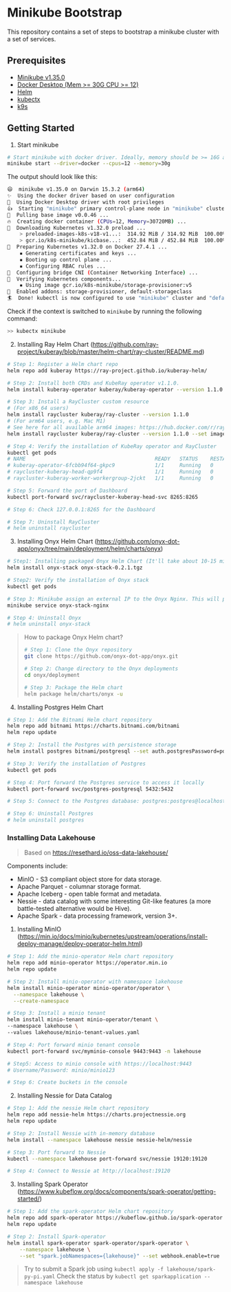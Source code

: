 # Minikube Bootstrap
This repository contains a set of steps to bootstrap a minikube cluster with a set of services.

## Prerequisites
- [Minikube v1.35.0](https://minikube.sigs.k8s.io/docs/start/)
- [Docker Desktop (Mem >= 30G CPU >= 12)](https://docs.docker.com/desktop/)
- [Helm](https://helm.sh/)
- [kubectx](https://github.com/ahmetb/kubectx)
- [k9s](https://k9scli.io/)

## Getting Started
1. Start minikube
```bash
# Start minikube with docker driver. Ideally, memory should be >= 16G and CPU should be >= 8.
minikube start --driver=docker --cpus=12 --memory=30g
```
The output should look like this:
```bash
😄  minikube v1.35.0 on Darwin 15.3.2 (arm64)
✨  Using the docker driver based on user configuration
📌  Using Docker Desktop driver with root privileges
👍  Starting "minikube" primary control-plane node in "minikube" cluster
🚜  Pulling base image v0.0.46 ...
🔥  Creating docker container (CPUs=12, Memory=30720MB) ...
💾  Downloading Kubernetes v1.32.0 preload ...
    > preloaded-images-k8s-v18-v1...:  314.92 MiB / 314.92 MiB  100.00% 11.11 M
    > gcr.io/k8s-minikube/kicbase...:  452.84 MiB / 452.84 MiB  100.00% 8.18 Mi
🐳  Preparing Kubernetes v1.32.0 on Docker 27.4.1 ...
    ▪ Generating certificates and keys ...
    ▪ Booting up control plane ...
    ▪ Configuring RBAC rules ...
🔗  Configuring bridge CNI (Container Networking Interface) ...
🔎  Verifying Kubernetes components...
    ▪ Using image gcr.io/k8s-minikube/storage-provisioner:v5
🌟  Enabled addons: storage-provisioner, default-storageclass
🏄  Done! kubectl is now configured to use "minikube" cluster and "default" namespace by default
```

Check if the context is switched to `minikube` by running the following command:
```bash
>> kubectx minikube
```

2. Installing Ray Helm Chart (https://github.com/ray-project/kuberay/blob/master/helm-chart/ray-cluster/README.md)
```bash
# Step 1: Register a Helm chart repo
helm repo add kuberay https://ray-project.github.io/kuberay-helm/

# Step 2: Install both CRDs and KubeRay operator v1.1.0.
helm install kuberay-operator kuberay/kuberay-operator --version 1.1.0

# Step 3: Install a RayCluster custom resource
# (For x86_64 users)
helm install raycluster kuberay/ray-cluster --version 1.1.0
# (For arm64 users, e.g. Mac M1)
# See here for all available arm64 images: https://hub.docker.com/r/rayproject/ray/tags?page=1&name=aarch64
helm install raycluster kuberay/ray-cluster --version 1.1.0 --set image.tag=nightly-aarch64

# Step 4: Verify the installation of KubeRay operator and RayCluster
kubectl get pods
# NAME                                          READY   STATUS    RESTARTS   AGE
# kuberay-operator-6fcbb94f64-gkpc9             1/1     Running   0          89s
# raycluster-kuberay-head-qp9f4                 1/1     Running   0          66s
# raycluster-kuberay-worker-workergroup-2jckt   1/1     Running   0          66s

# Step 5: Forward the port of Dashboard
kubectl port-forward svc/raycluster-kuberay-head-svc 8265:8265

# Step 6: Check 127.0.0.1:8265 for the Dashboard

# Step 7: Uninstall RayCluster
# helm uninstall raycluster
```

3. Installing Onyx Helm Chart (https://github.com/onyx-dot-app/onyx/tree/main/deployment/helm/charts/onyx)
```bash
# Step1: Installing packaged Onyx Helm Chart (It'll take about 10-15 mins to finish the installation)
helm install onyx-stack onyx-stack-0.2.1.tgz

# Step2: Verify the installation of Onyx stack
kubectl get pods

# Step 3: Minikube assign an external IP to the Onyx Nginx. This will prompt a browser to open the URL
minikube service onyx-stack-nginx

# Step 4: Uninstall Onyx
# helm uninstall onyx-stack
```

> How to package Onyx Helm chart?
>```bash
># Step 1: Clone the Onyx repository
>git clone https://github.com/onyx-dot-app/onyx.git
>
># Step 2: Change directory to the Onyx deployments
>cd onyx/deployment
>
># Step 3: Package the Helm chart
>helm package helm/charts/onyx -u
>```

4. Installing Postgres Helm Chart
```bash
# Step 1: Add the Bitnami Helm chart repository
helm repo add bitnami https://charts.bitnami.com/bitnami
helm repo update

# Step 2: Install the Postgres with persistence storage
helm install postgres bitnami/postgresql --set auth.postgresPassword=postgrespassword,auth.username=postgres,auth.password=postgres,primary.persistence.enabled=true,replica.persistence.enabled=false

# Step 3: Verify the installation of Postgres
kubectl get pods

# Step 4: Port forward the Postgres service to access it locally
kubectl port-forward svc/postgres-postgresql 5432:5432

# Step 5: Connect to the Postgres database: postgres:postgres@localhost:5432/postgres

# Step 6: Uninstall Postgres
# helm uninstall postgres
```


### Installing Data Lakehouse

> Based on https://resethard.io/oss-data-lakehouse/ 

Components include:
- MinIO - S3 compliant object store for data storage.
- Apache Parquet - columnar storage format.
- Apache Iceberg - open table format and metadata.
- Nessie - data catalog with some interesting Git-like features (a more battle-tested alternative would be Hive).
- Apache Spark - data processing framework, version 3+.

1. Installing MinIO (https://min.io/docs/minio/kubernetes/upstream/operations/install-deploy-manage/deploy-operator-helm.html)
```bash
# Step 1: Add the minio-operator Helm chart repository
helm repo add minio-operator https://operator.min.io
helm repo update

# Step 2: Install minio-operator with namespace lakehouse
helm install minio-operator minio-operator/operator \
  --namespace lakehouse \
  --create-namespace

# Step 3: Install a minio tenant
helm install minio-tenant minio-operator/tenant \
--namespace lakehouse \
--values lakehouse/minio-tenant-values.yaml

# Step 4: Port forward minio tenant console
kubectl port-forward svc/myminio-console 9443:9443 -n lakehouse

# Step5: Access to minio console with https://localhost:9443
# Username/Password: minio/minio123

# Step 6: Create buckets in the console
```

2. Installing Nessie for Data Catalog
```bash
# Step 1: Add the nessie Helm chart repository
helm repo add nessie-helm https://charts.projectnessie.org
helm repo update

# Step 2: Install Nessie with in-memory database
helm install --namespace lakehouse nessie nessie-helm/nessie

# Step 3: Port forward to Nessie
kubectl --namespace lakehouse port-forward svc/nessie 19120:19120

# Step 4: Connect to Nessie at http://localhost:19120
```

3. Installing Spark Operator (https://www.kubeflow.org/docs/components/spark-operator/getting-started/)
```bash
# Step 1: Add the spark-operator Helm chart repository
helm repo add spark-operator https://kubeflow.github.io/spark-operator
helm repo update

# Step 2: Install Spark-operator
helm install spark-operator spark-operator/spark-operator \
    --namespace lakehouse \
    --set "spark.jobNamespaces={lakehouse}" --set webhook.enable=true
```

> Try to submit a Spark job using `kubectl apply -f lakehouse/spark-py-pi.yaml`
> Check the status by `kubectl get sparkapplication --namespace lakehouse`